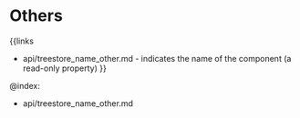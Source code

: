 
Others
=======

{{links
- api/treestore_name_other.md - indicates the name of the component (a read-only property)
}}

@index:
- api/treestore_name_other.md


